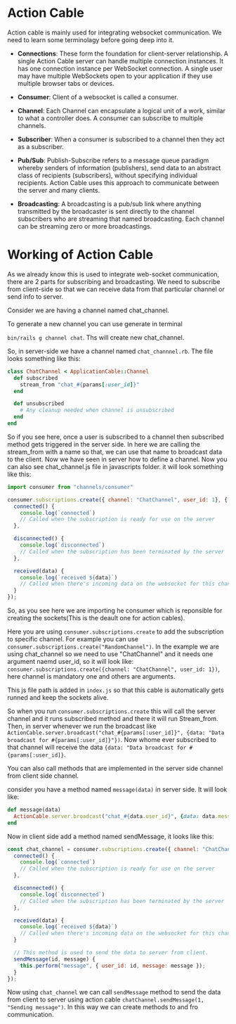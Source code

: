 # Action Cable

Action cable is mainly used for integrating websocket communication. We need to learn some terminolagy before going deep into it.

- **Connections**: These form the foundation for client-server relationship. A single Action Cable server can handle multiple connection instances. It has one connection instance per WebSocket connection. A single user may have multiple WebSockets open to your application if they use multiple browser tabs or devices.

- **Consumer**: Client of a  websocket is called a consumer.

- **Channel**: Each Channel can encapsulate a logical unit of a work, similar to what a controller does. A consumer can subscribe to multiple channels.

- **Subscriber**: When a consumer is subscribed to a channel then they act as a subscriber.

- **Pub/Sub**: Publish-Subscribe refers to a message queue paradigm whereby senders of information (publishers), send data to an abstract class of recipients (subscribers), without specifying individual recipients. Action Cable uses this approach to communicate between the server and many clients.

- **Broadcasting**: A broadcasting is a pub/sub link where anything transmitted by the broadcaster is sent directly to the channel subscribers who are streaming that named broadcasting. Each channel can be streaming zero or more broadcastings.


# Working of Action Cable

As we already know this is used to integrate web-socket communication, there are 2 parts for subscribing and broadcasting. We need to subscribe from client-side so that we can receive data from that particular channel or send info to server.

Consider we are having a channel named chat_channel. 

To generate a new channel you can use generate in terminal

`bin/rails g channel chat`. Ths will create new chat_channel.

So, in server-side we have a channel named `chat_channnel.rb`. The file looks something like this:

```ruby
class ChatChannel < ApplicationCable::Channel
  def subscribed
    stream_from "chat_#{params[:user_id]}"
  end

  def unsubscribed
    # Any cleanup needed when channel is unsubscribed
  end
end

```

So if you see here, once a user is subscribed to a channel then subscribed method gets triggered in the server side. In here we are calling the stream_from with a name so that, we can use that name to broadcast data to the client. Now we have seen in server how to define a channel. Now you can also see chat_channel.js file in javascripts folder. it will look something like this:

```javascript
import consumer from "channels/consumer"

consumer.subscriptions.create({ channel: "ChatChannel", user_id: 1}, {
  connected() {
    console.log(`connected`)
    // Called when the subscription is ready for use on the server
  },

  disconnected() {
    console.log(`disconnected`)
    // Called when the subscription has been terminated by the server
  },

  received(data) {
    console.log(`received ${data}`)
    // Called when there's incoming data on the websocket for this channel
  }
});
```

So, as you see here we are importing he consumer which is reponsible for creating the sockets(This is the deault one for action cables).

Here you are using `consumer.subscriptions.create` to add the subscription to specific channel. For example you can use `consumer.subscriptions.create("RandomChannel")`. 
In the example we are using chat_channel so we need to use "ChatChannel" and it needs one argument naemd user_id, so it will look like:
`consumer.subscriptions.create({channel: "ChatChannel", user_id: 1})`, here channel is mandatory one and others are arguments.

This js file path is added in `index.js` so that this cable is automatically gets runned and keep the sockets alive.

So when you run `consumer.subscriptions.create` this will call the server channel and it runs subscribed method and there it will run Stream_from. Then, in server whenever we run the broadcast like `ActionCable.server.broadcast("chat_#{params[:user_id]}", {data: "Data broadcast for #{params[:user_id]}"})`. Now whome ever subscribed to that channel will receive the data `{data: "Data broadcast for #{params[:user_id]}`.

You can also call methods that are implemented in the server side channel from client side channel.

consider you have a method named `message(data)` in server side. It will look like:

```ruby
def message(data)
  ActionCable.server.broadcast("chat_#{data.user_id}", {data: data.message})
end
```

Now in client side add a method named sendMessage, it looks like this:

```javascript
const chat_channel = consumer.subscriptions.create({ channel: "ChatChannel", user_id: 1}, {
  connected() {
    console.log(`connected`)
    // Called when the subscription is ready for use on the server
  },

  disconnected() {
    console.log(`disconnected`)
    // Called when the subscription has been terminated by the server
  },

  received(data) {
    console.log(`received ${data}`)
    // Called when there's incoming data on the websocket for this channel
  }

  // This method is used to send the data to server from client.
  sendMessage(id, message) {
    this.perform("message", { user_id: id, message: message });
  }
});
```

Now using `chat_channel` we can call `sendMessage` method to send the data from client to server using action cable `chatChannel.sendMessage(1, "Sending message")`. In this way we can create methods to and fro communication.

